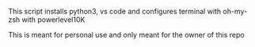 This script installs python3, vs code and configures terminal with oh-my-zsh with powerlevel10K

This is meant for personal use and only meant for the owner of this repo